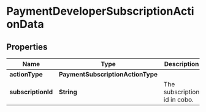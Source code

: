 

# PaymentDeveloperSubscriptionActionData


## Properties

| Name | Type | Description | Notes |
|------------ | ------------- | ------------- | -------------|
|**actionType** | **PaymentSubscriptionActionType** |  |  |
|**subscriptionId** | **String** | The subscription id in cobo. |  |




